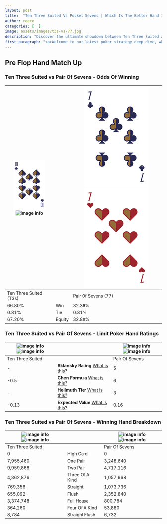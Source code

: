 ```yaml
---
layout: post
title:  "Ten Three Suited Vs Pocket Sevens | Which Is The Better Hand In Poker? A Complete Guide"
author: reece
categories: [  ]
image: assets/images/t3s-vs-77.jpg
description: "Discover the ultimate showdown between Ten Three Suited and Pair Of Sevens in poker! Uncover the odds, strategies, and scenarios where one hand triumphs over the other. Get ready to up your poker game with this thrilling analysis."
first_paragraph: "<p>Welcome to our latest poker strategy deep dive, where we're pitting two distinct hands against each other in a high-stakes showdown: Ten Three Suited vs Pair Of Sevens.</p><p>In the dynamic world of poker, every decision counts, and knowing which hand holds the upper hand is key to your success at the table.</p><p>In this article, we'll dissect these two hands, explore the scenarios where one dominates the other, and equip you with the knowledge to make strategic choices that can tip the odds in your favor.</p><p>Get ready to unravel the intriguing dynamics of these poker hands and elevate your game to new heights.</p>"
---
```




[comment]: # (sp0)

## Pre Flop Hand Match Up

<div class="table hand-ratings" markdown="1"> 



### Ten Three Suited vs Pair Of Sevens - Odds Of Winning


    
| ![image info](assets/images/hand1/t.png) ![image info](assets/images/hand1/3s.png) |  | ![image info](assets/images/hand2/7.png) ![image info](assets/images/hand2/7o.png) |
| -------- | -------- | -------- |
| Ten Three Suited (T3s) |  | Pair Of Sevens (77) |
| 66.80% | Win | 32.39% |
| 0.81% | Tie | 0.81% |
| 67.20% | Equity | 32.80% |




[comment]: # (sp1)



### Ten Three Suited vs Pair Of Sevens - Limit Poker Hand Ratings


    
| ![image info](https://www.riverpairs.com/assets/images/hand1/t.png) ![image info](https://www.riverpairs.com/assets/images/hand1/3s.png) |  | ![image info](https://www.riverpairs.com/assets/images/hand2/7.png) ![image info](https://www.riverpairs.com/assets/images/hand2/7o.png) |
| -------- | -------- | -------- |
| Ten Three Suited |  | Pair Of Sevens |
| - | **Sklansky Rating** [What is this?](/sklansky-rating-explained) | 5 |
| -0.5 | **Chen Formula** [What is this?](/chen-formula-explained) | 6 |
| - | **Hellmuth Tier** [What is this?](/Hellmuth-tier-explained) | 3 |
| -0.13 | **Expected Value** [What is this?](/expected-value-explained) | 0.16 |




[comment]: # (sp2)



### Ten Three Suited vs Pair Of Sevens - Winning Hand Breakdown


    
| ![image info](https://www.riverpairs.com/assets/images/hand1/t.png) ![image info](https://www.riverpairs.com/assets/images/hand1/3s.png) |  | ![image info](https://www.riverpairs.com/assets/images/hand2/7.png) ![image info](https://www.riverpairs.com/assets/images/hand2/7o.png) |
| -------- | -------- | -------- |
| Ten Three Suited |  | Pair Of Sevens |
| 0 | High Card | 0 |
| 7,955,460 | One Pair | 3,248,640 |
| 9,959,868 | Two Pair | 4,717,116 |
| 4,362,876 | Three Of A Kind | 1,057,968 |
| 769,356 | Straight | 1,073,736 |
| 655,092 | Flush | 2,352,840 |
| 3,374,748 | Full House | 800,784 |
| 364,260 | Four Of A Kind | 53,880 |
| 8,784 | Straight Flush | 6,732 |




[comment]: # (sp3)



</div>

[comment]: # (sp4)



[comment]: # (sp5)

